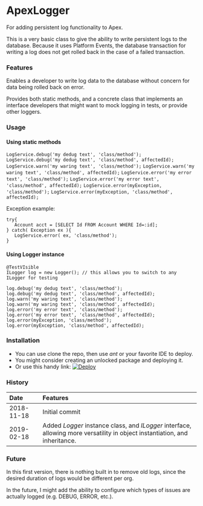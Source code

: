 # ApexLogger
For adding persistent log functionality to Apex.

This is a very basic class to give the ability to write persistent logs to the 
database. Because it uses Platform Events, the database transaction for writing a 
log does not get rolled back in the case of a failed transaction.

### Features

Enables a developer to write log data to the database without concern for data
being rolled back on error.

Provides both static methods, and a concrete class that implements an interface 
developers that might want to mock logging in tests, or provide other loggers.

### Usage
#### Using static methods
`LogService.debug('my dedug text', 'class/method');` 
`LogService.debug('my dedug text', 'class/method', affectedId);` 
`LogService.warn('my waring text', 'class/method');` 
`LogService.warn('my waring text', 'class/method', affectedId);` 
`LogService.error('my error text', 'class/method');`
`LogService.error('my error text', 'class/method', affectedId);` 
`LogService.error(myException, 'class/method');` 
`LogService.error(myException, 'class/method', affectedId);` 

Exception example:

    try{
       Account acct = [SELECT Id FROM Account WHERE Id=:id];
    } catch( Exception ex ){
       LogService.error( ex, 'class/method');
    }

#### Using Logger instance
    @TestVIsible
    ILogger log = new Logger(); // this allows you to switch to any ILogger for testing
    
    log.debug('my dedug text', 'class/method');  
    log.debug('my dedug text', 'class/method', affectedId);
    log.warn('my waring text', 'class/method');
    log.warn('my waring text', 'class/method', affectedId);
    log.error('my error text', 'class/method');
    log.error('my error text', 'class/method', affectedId);
    log.error(myException, 'class/method');
    log.error(myException, 'class/method', affectedId);

### Installation

* You can use clone the repo, then use _ant_ or your favorite IDE to deploy.  
* You might consider creating an unlocked package and deploying it.  
* Or use this handy link: 
[![Deploy](https://raw.githubusercontent.com/afawcett/githubsfdeploy/master/src/main/webapp/resources/img/deploy.png)](ttps://githubsfdeploy.herokuapp.com/app/githubdeploy/mlockett/ApexLogger)

### History
| Date       |Features |  
| :-------- | :--- |  
| 2018-11-18 | Initial commit  |  
| 2019-02-18 | Added _Logger_ instance class, and _ILogger_ interface, allowing more versatility in object instantiation, and inheritance. |

### Future  
In this first version, there is nothing built in to remove old logs, since 
the desired duration of logs would be different per org.

In the future, I might add the ability to configure which types of issues 
are actually logged (e.g. DEBUG, ERROR, etc.).

